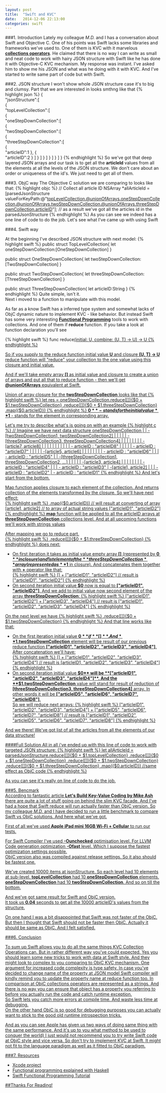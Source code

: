 ```yaml
---
layout: post
title:  "Swift and KVC"
date:   2014-12-06 22:13:00
categories: swift
---
```

###1. Introduction
Lately my colleague _M.D._ and I has a conversation about Swift and Objective C. One of his points was Swift lacks some libraries and frameworks we've used to. One of them is KVC with it marvelous [**collections operators**](https://developer.apple.com/library/mac/documentation/Cocoa/Conceptual/KeyValueCoding/Articles/CollectionOperators.html). He claimed that there is no way I can write as small and neat code to work with hairy JSON structure with Swift like he has done it with Objective-C KVC mechanism. My response was instant. I've asked him to show me his JSON and what was he doing with it with KVC. And I've started to write same part of code but with Swift.  

###2. JSON structure
I won't show whole JSON structure case it's to big and clumsy. Part that we are interested in looks smthng like that
 {% highlight json %}
{  
    "jsonStructure":[  
        {  
            "topLevelCollection":[  
                {  
                    "oneStepDownCollection":[  
                        {  
                            "twoStepDownCollection":[  
                                {  
                                    "threeStepDownCollection":[  
                                        {  
                                            "articleID":1
                                        },
                                        {  
                                            "articleID":2
                                        }
                                    ]
                                }
                            ]
                        }
                    ]
                }
            ]
        }
    ]
}
 {% endhighlight %}
So we've got that deep layered JSON arrays and our task is to get all the **articleId** values from all the elements at all the levels of the JSON structure. We don't care about an order or uniqueness of the id's. We just need to get all of them.

###3. ObjC way 
The Objective C solution we are comparing to looks like that:
{% highlight objc %}
// Collect all article ID
NSArray *allArticleId = [parsedJsonStructure valueForKeyPath:@"topLevelCollection.@unionOfArrays.oneStepDownCollection.@unionOfArrays.twoStepDownCollection.@unionOfArrays.threeStepDownCollection.articleID"];
// as a result we've got all the articles id in the parsedJsonStructure
{% endhighlight %}
As you can see we indeed has a one line of code to do the job. 
Let's see what I've came up with using Swift
 
###4. Swift way  

At the beginning I've described JSON structure with next model:
 {% highlight swift %}
public struct TopLevelCollection{
    let oneStepDownCollection:[OneStepDownCollection]
}

public struct OneStepDownCollection{
    let twoStepDownCollection:[TwoStepDownCollection]
}

public struct TwoStepDownCollection{
    let threeStepDownCollection:[ThreeStepDownCollection]
}

public struct ThreeStepDownCollection{
    let articleID:String
}
 {% endhighlight %}
Quite simple, isn't it.  
Next i moved to a function to manipulate with this model.


As far as a know Swift has a inferred type system and somewhat lacks of ObjC dynamic nature to implement KVC - like behavior. But instead Swift has some very interesting [**Functional Programming**](http://www.raywenderlich.com/82599/swift-functional-programming-tutorial) tools to work with collections. And one of them if **reduce** function. If you take a look at function declaration you'll see
 
 {% highlight swift %}
 func reduce<U>(initial: U, combine: (U, T) -> U) -> U
 {% endhighlight %}

 So if you supply to the reduce function initial value **U** and closure **(U, T) -> U** reduce function will "reduce" your collection to the one value using this closure and initial value.  
 

 And if we'll take empty array **[]** as initial value and closure to create a union of arrays and put all that to reduce function - then we'll get **@unionOfArrays** equivalent at Swift.  
 

 Union of array closure for the **twoStepDownCollection** looks like that
 {% highlight swift %}
 let res = oneStepDownCollection.reduce([]){$0 + $1.twoStepDownCollection}
                    .reduce([]){$0 + $1.threeStepDownCollection}
                    .map({$0.articleID})
 {% endhighlight %}
 **$0** - stands for the initial value  
 **$1** - stands for the element in corresponding array.
 
 Let's me try to describe what's is going on with an example
 {% highlight c %}
 // Imagine we have next data structure
 oneStepDownCollection
        |
        |
        -[twoStepDownCollection1, twoStepDownCollection2]
                |                           |
                |                           |
                |                           -[threeStepDownCollection3, threeStepDownCollection4]
                |                                       |                           |
                |                                       |                           |
                |                                       |                           -[article7, article8]
                |                                       |                                   |       |
                |                                       |                                   |       |
                |                                       |                                   |       - articleID : "articleID8"
                |                                       |                                   |
                |                                       |                                   - articleID : "articleID7"
                |                                       |
                |                                       |
                |                                       -[article5, article6]
                |                                             |       |
                |                                             |       |
                |                                             |       - articleID : "articleID6"
                |                                             |
                |                                             - articleID : "articleID5"
                |
                |
                -[threeStepDownCollection1, threeStepDownCollection2, ...]
                            |                           |
                            |                           |
                            |                           -[article3, article4]
                            |                                   |       |
                            |                                   |       |
                            |                                   |       - articleID : "articleID4"
                            |                                   |
                            |                                   - articleID : "articleID3"
                            |
                            -[article1, article2]
                                    |       |
                                    |       - articleID : "articleID2"
                                    |
                                    - articleID : "articleID1"
 {% endhighlight %}
And let's start from the bottom.  


 Map function applies closure to each element of the collection. And returns collection of the elements transformed by the closure. So we'll have next effect:  
 {% highlight swift %}
        .map({$0.articleID})
 // will result at converting of array
 [article1, article2]
 // to array of actual string values
 ["articleID1", "articleID2"]
 {% endhighlight %} 
 **map** function will be applied to all the articleID arrays at **threeStepDownCollection** collections level.
 And at all upcoming functions we'll work with strings values


After mapping we go to reduce part.  
 {% highlight swift %}
                    .reduce([]){$0 + $1.threeStepDownCollection}
 {% endhighlight %}
 does next:  

 * On first iteration it takes as initial value empty array **[]** (represented by **$0** in closure) and 1st element of the **threeStepDownCollection** array (represented as **$1** in closure). And concatenates them together with **+** operator like that:  
 {% highlight swift %}
 [] + ["articleID1", "articleID2"] 
 // result is ["articleID1", "articleID2"] 
 {% endhighlight %}
 * On second iteration initial value **$0** now is equal to **["articleID1", "articleID2"]**. And we add to initial value now second element of the array **threeStepDownCollection**:
 {% highlight swift %}
 ["articleID1", "articleID2"] + ["articleID3", "articleID4"] 
 // result is ["articleID1", "articleID2", "articleID3", "articleID4"] 
 {% endhighlight %}

 On the next level we have 
 {% highlight swift %}
                    .reduce([]){$0 + $1.twoStepDownCollection}
 {% endhighlight %}
 And that line works like that:

 * On the first iteration initial value **$0** if **[]**. And **$1.twoStepDownCollection** element will be result of our previous reduce function **["articleID1", "articleID2", "articleID3", "articleID4"]**.  After concatenation we'll have:  
 {% highlight swift %}
 [] + ["articleID1", "articleID2", "articleID3", "articleID4"] 
 // result is [articleID1, "articleID2", "articleID3", "articleID4"] 
 {% endhighlight %}
 * On second iteration initial value **$0** will be **["articleID1", "articleID2", "articleID3", "articleID4"]**. And the **$1.twoStepDownCollection** value will stand for result of reduction of **[threeStepDownCollection3, threeStepDownCollection4]** array. In other words it will be **["articleID5", "articleID6", "articleID7", "articleID8"]**.  
 So we will reduce next arrays:
 {% highlight swift %}
 ["articleID1", "articleID2", "articleID3", "articleID4"] + ["articleID5", "articleID6", "articleID7", "articleID8"]
 // result is ["articleID1", "articleID2", "articleID5", "articleID6", "articleID7", "articleID8"]
 {% endhighlight %}

 And we there! We've got list of all the articles from all the elements of our data structure!


####Full Solution
 All in all i've ended up with this line of code to work with targeted JSON structure:
 {% highlight swift %}
 let allArticleId = parsedJsonStructure.reduce([]){$0 + $1.topLevelCollection}
				.reduce([]){$0 + $1.oneStepDownCollection}
				.reduce([]){$0 + $1.twoStepDownCollection}
                                .reduce([]){$0 + $1.threeStepDownCollection}
				.map({$0.articleID})
 //same effect as ObjC code
 {% endhighlight %}

 As you can see it's really on line of code to do the job.

###5. Bencmark  
According to fantastic article [**Let's Build Key-Value Coding by Mike Ash**](https://www.mikeash.com/pyblog/friday-qa-2013-02-08-lets-build-key-value-coding.html) there are quite a lot of stuff going on behind the slim KVC facade. And I've had a hope that Swift reduce will run actually faster than ObjC version. So my colleague _M.D._ and I have decided to run a little benchmark to compare Swift vs ObjC solutions. And here what we've got.

First of all we've used **Apple iPad mini 16GB Wi-Fi + Cellular** to run our tests.  


For Swift Compiler I've used **-Ounchecked** optimisation level. For LLVM Code generation optimization **-Ofast** level. Which I suppose the fastest optimization settings possible.  
ObjC version also was compiled against release settings. So it also should be fastest one.  


We've created 10000 items at jsonStructure. So each level had 10 elements at sub-level. **topLevelCollection** had 10 **oneStepDownCollection** elements. **oneStepDownCollection** had 10 **twoStepDownCollection**. And so on till the bottom.  


And we've got same result for Swift and ObjC version.  
It took us **0.04** seconds to get all the 10000 articleID's values from the structure. 

On one hand I was a bit disappointed that Swift was not faster of the ObjC. But then I thought that Swift should not be faster then ObjC. Actually it should be same as ObjC. And I felt satisfied. 

###6. Conclusion  

To sum up Swift allows you to do all the same things KVC Collection Operations can. But in rather different way you've could expected. Yes you should learn some new tricks to work with data at Swift style. And they might look to complex to you comparing to ObjC KVC mechanism. One argument for increased code complexity is type safety. In case you've decided to change name of the property at JSON model Swift compiler will kindly remind you to update the property name at reduce function too. In comparison at ObjC collections operators are represented as a strings. And there is no way you can ensure that object has a property you referring to before you actually run the code and catch runtime exception.  
So Swift lets you catch more errors at compile time. And waste less time at debugging.  
On the other hand ObjC is so good for debugging purposes you can actually want to stick to the good old runtime introspection tricks. 

And as you can see Apple has given us two ways of doing same thing with the same performance. And it's up to you what method to be used to conquer the world) I just would not recommend you to try write Swift code at ObjC style and vice versa. So don't try to implement KVC at Swift. It might not fit to the language paradigm as well as it fitted to ObjC paradigm.

###7. Resources
* [Xcode project](https://github.com/andrewBatutin/SwiftDataManip)
* [Functional programming explained with Haskell](http://learnyouahaskell.com/chapters)
* [Swift Functional Programming Tutorial](http://www.raywenderlich.com/82599/swift-functional-programming-tutorial)

##Thanks For Reading!


